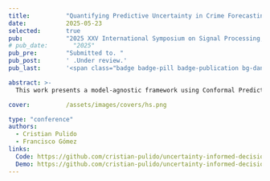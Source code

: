 ```yaml
---
title:          "Quantifying Predictive Uncertainty in Crime Forecasting using Conformal Prediction"
date:           2025-05-23
selected:       true
pub:            "2025 XXV International Symposium on Signal Processing, Image, and Artificial Vision (STSIVA)"
# pub_date:       "2025"
pub_pre:        "Submitted to. "
pub_post:       ' .Under review.'
pub_last:       '<span class="badge badge-pill badge-publication bg-danger"><i class="fas fa-shield-alt me-1"></i>Security</span><span class="badge badge-pill badge-publication bg-warning text-dark"><i class="fas fa-question-circle me-1"></i>Uncertainty</span>'

abstract: >-
  This work presents a model-agnostic framework using Conformal Prediction to generate calibrated prediction intervals for crime hotspot forecasting. Applied to Chicago data, it reveals spatial variations in prediction confidence, highlighting the value of uncertainty in decision-making.

cover:          /assets/images/covers/hs.png  

type: "conference"
authors:
  - Cristian Pulido
  - Francisco Gómez
links:
  Code: https://github.com/cristian-pulido/uncertainty-informed-decision-making/tree/main/articulos/uncertainty-hotspots
  Demo: https://github.com/cristian-pulido/uncertainty-informed-decision-making/tree/main/articulos/uncertainty-hotspots/experiments/chicago_real_data
---
```

